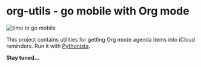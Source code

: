 # org-utils - go mobile with Org mode

![time to go mobile](http://i.giphy.com/10yeg1mIqKZ1Kw.gif)

This project contains utilities for getting Org mode agenda items into iCloud reminders. Run it with [Pythonista](http://omz-software.com/pythonista/).

**Stay tuned...**
